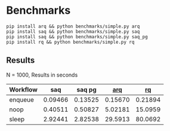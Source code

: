 # Benchmarks

```
pip install arq && python benchmarks/simple.py arq
pip install saq && python benchmarks/simple.py saq
pip install saq && python benchmarks/simple.py saq_pg
pip install rq && python benchmarks/simple.py rq
```

## Results
N = 1000, Results in seconds

| Workflow | saq      | saq pg  | [arq](https://github.com/samuelcolvin/arq) | [rq](https://github.com/rq/rq) |
| -------- | -------- | ------- | ------------------------------------------ | ----------------------------- |
| enqueue  | 0.09466  | 0.13525 | 0.15670                                    | 0.21894                       |
| noop     | 0.40511  | 0.50827 | 5.02181                                    | 15.0959                       |
| sleep    | 2.92441  | 2.82538 | 29.5913                                    | 80.0692                       |
